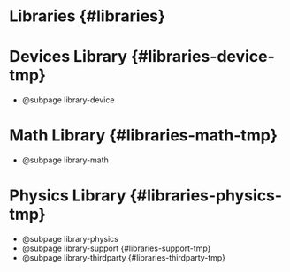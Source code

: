 # Libraries {#libraries} 

# Devices Library {#libraries-device-tmp} 
* @subpage library-device 

# Math Library {#libraries-math-tmp} 
* @subpage library-math 

# Physics Library {#libraries-physics-tmp} 
* @subpage library-physics 
* @subpage library-support {#libraries-support-tmp} 
* @subpage library-thirdparty {#libraries-thirdparty-tmp} 